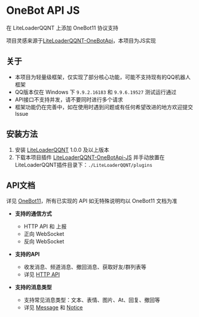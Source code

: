 # OneBot API JS

在 LiteLoaderQQNT 上添加 OneBot11 协议支持

项目灵感来源于[LiteLoaderQQNT-OneBotApi](https://github.com/linyuchen/LiteLoaderQQNT-OneBotApi)，本项目为JS实现

## 关于
- 本项目为轻量级框架，仅实现了部分核心功能，可能不支持现有的QQ机器人框架
- QQ版本仅在 Windows 下 `9.9.2.16183` 和 `9.9.6.19527` 测试运行通过
- API接口不支持并发，请不要同时进行多个请求
- 框架功能仍在完善中，如在使用时遇到问题或有任何希望改进的地方欢迎提交 Issue

## 安装方法
1. 安装 [LiteLoaderQQNT](https://github.com/LiteLoaderQQNT/LiteLoaderQQNT) 1.0.0 及以上版本
2. 下载本项目插件 [LiteLoaderQQNT-OneBotApi-JS](https://github.com/2891954521/LiteLoaderQQNT-OneBotApi-JS/releases) 并手动放置在LiteLoaderQQNT插件目录下：`./LiteLoaderQQNT/plugins`


## API文档
详见 [OneBot11](https://github.com/botuniverse/onebot-11)，所有已实现的 API 如无特殊说明均以 OneBot11 文档为准

- **支持的通信方式**  
  - HTTP API 和 上报
  - 正向 WebSocket
  - 反向 WebSocket  

- **支持的API**  
   - 收发消息、频道消息、撤回消息、获取好友/群列表等  
   - 详见 [HTTP API](https://github.com/2891954521/LiteLoaderQQNT-OneBotApi-JS/blob/main/doc/http.md)

- **支持的消息类型**  
   - 支持常见消息类型：文本、表情、图片、At、回复、撤回等  
   - 详见 [Message](https://github.com/2891954521/LiteLoaderQQNT-OneBotApi-JS/blob/main/doc/message.md) 和 [Notice](https://github.com/2891954521/LiteLoaderQQNT-OneBotApi-JS/blob/main/doc/notice.md)